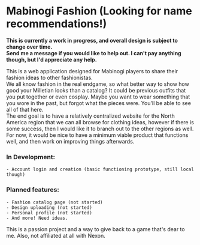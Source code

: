 # Mabinogi Fashion (Looking for name recommendations!)
**This is currently a work in progress, and overall design is subject to change over time.**  
**Send me a message if you would like to help out. I can't pay anything though, but I'd appreciate any help.**

This is a web application designed for Mabinogi players to share their fashion ideas to other fashionistas.  
We all know fashion in the real endgame, so what better way to show how good your Milletian looks than a catalog? It could be previous outfits that you put together or even cosplay. Maybe you want to wear something that you wore in the past, but forgot what the pieces were. You'll be able to see all of that here.  
The end goal is to have a relatively centralized website for the North America region that we can all browse for clothing ideas, however if there is some success, then I would like it to branch out to the other regions as well.  
For now, it would be nice to have a minimum viable product that functions well, and then work on improving things afterwards.

### In Development:
```
- Account login and creation (basic functioning prototype, still local though)
```

### Planned features: 
```
- Fashion catalog page (not started)
- Design uploading (not started)
- Personal profile (not started)
- And more! Need ideas.
```

This is a passion project and a way to give back to a game that's dear to me. Also, not affiliated at all with Nexon.
